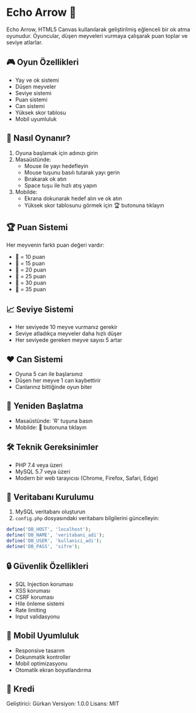 # Echo Arrow 🎯

Echo Arrow, HTML5 Canvas kullanılarak geliştirilmiş eğlenceli bir ok atma oyunudur. Oyuncular, düşen meyveleri vurmaya çalışarak puan toplar ve seviye atlarlar.

## 🎮 Oyun Özellikleri

- Yay ve ok sistemi
- Düşen meyveler
- Seviye sistemi
- Puan sistemi
- Can sistemi
- Yüksek skor tablosu
- Mobil uyumluluk

## 🎯 Nasıl Oynanır?

1. Oyuna başlamak için adınızı girin
2. Masaüstünde:
   - Mouse ile yayı hedefleyin
   - Mouse tuşunu basılı tutarak yayı gerin
   - Bırakarak ok atın
   - Space tuşu ile hızlı atış yapın
3. Mobilde:
   - Ekrana dokunarak hedef alın ve ok atın
   - Yüksek skor tablosunu görmek için 🏆 butonuna tıklayın

## 🏆 Puan Sistemi

Her meyvenin farklı puan değeri vardır:
- 🍎 = 10 puan
- 🍊 = 15 puan
- 🍌 = 20 puan
- 🍇 = 25 puan
- 🍓 = 30 puan
- 🍐 = 35 puan

## 📈 Seviye Sistemi

- Her seviyede 10 meyve vurmanız gerekir
- Seviye atladıkça meyveler daha hızlı düşer
- Her seviyede gereken meyve sayısı 5 artar

## ❤️ Can Sistemi

- Oyuna 5 can ile başlarsınız
- Düşen her meyve 1 can kaybettirir
- Canlarınız bittiğinde oyun biter

## 🔄 Yeniden Başlatma

- Masaüstünde: 'R' tuşuna basın
- Mobilde: 🔄 butonuna tıklayın

## 🛠️ Teknik Gereksinimler

- PHP 7.4 veya üzeri
- MySQL 5.7 veya üzeri
- Modern bir web tarayıcısı (Chrome, Firefox, Safari, Edge)

## 📝 Veritabanı Kurulumu

1. MySQL veritabanı oluşturun
2. `config.php` dosyasındaki veritabanı bilgilerini güncelleyin:
```php
define('DB_HOST', 'localhost');
define('DB_NAME', 'veritabani_adi');
define('DB_USER', 'kullanici_adi');
define('DB_PASS', 'sifre');
```

## 🔒 Güvenlik Özellikleri

- SQL Injection koruması
- XSS koruması
- CSRF koruması
- Hile önleme sistemi
- Rate limiting
- Input validasyonu

## 📱 Mobil Uyumluluk

- Responsive tasarım
- Dokunmatik kontroller
- Mobil optimizasyonu
- Otomatik ekran boyutlandırma

## 🌟 Kredi

Geliştirici: Gürkan
Versiyon: 1.0.0
Lisans: MIT 